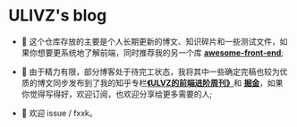 # ULIVZ's blog

- 🍉 这个仓库存放的主要是个人长期更新的博文、知识碎片和一些测试文件，如果你想要更系统地了解前端，同时推荐我的另一个库 [**awesome-front-end**](https://github.com/ulivz/awesome-front-end);

- 🍅 由于精力有限，部分博客处于待完工状态，我将其中一些确定完稿也较为优质的博文同步发布到了我的知乎专栏[**《ULVZ的前端进阶周刊》**](https://zhuanlan.zhihu.com/c_170301607)和 [**掘金**](https://juejin.im/user/58d75f5b61ff4b006ccd9b83)，如果你觉得写得好，欢迎订阅，也欢迎分享给更多需要的人;

- 🍔 欢迎 issue / fxxk。
